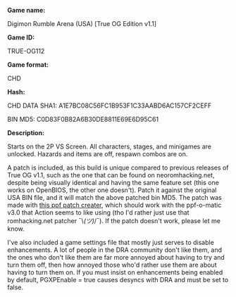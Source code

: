 **Game name:**

Digimon Rumble Arena (USA) [True OG Edition v1.1]

**Game ID:**

TRUE-OG112

**Game format:**

CHD

**Hash:**

CHD DATA SHA1: A1E7BC08C56FC1B953F1C33AABD6AC157CF2CEFF

BIN MD5: C0D83F0B82A6B30DE8811E69E6D95C61

**Description:**

Starts on the 2P VS Screen. All characters, stages, and minigames are unlocked. Hazards and items are off, respawn combos are on.

A patch is included, as this build is unique compared to previous releases of True OG v1.1, such as the one that can be found on neoromhacking.net, despite being visually identical and having the same feature set (this one works on OpenBIOS, the other one doesn't). Patch it against the original USA BIN file, and it will match the above patched bin MD5. The patch was made with [this ppf patch creater](https://neoromhacking.net/utilitypage.php?id=353), which should work with the ppf-o-matic v3.0 that Action seems to like using (tho I'd rather just use that romhacking.net patcher ¯\\_(ツ)_/¯). If the patch doesn't work, please let me know.

I've also included a game settings file that mostly just serves to disable enhancements. A lot of people in the DRA community don't like them, and the ones who don't like them are far more annoyed about having to try and turn them off, then how annoyed those who'd rather use them are about having to turn them on. If you must insist on enhancements being enabled by default, PGXPEnable = true causes desyncs with DRA and must be set to false.
